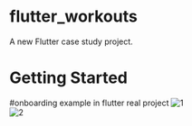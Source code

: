 # flutter_workouts

A new Flutter case study project.

# Getting Started
#onboarding example in flutter real project
![1](https://user-images.githubusercontent.com/52664615/153133171-1e622be0-7caf-4291-af97-c42c3f9b6841.png)
</br>
![2](https://user-images.githubusercontent.com/52664615/153134230-8669394c-df9b-47ce-be4a-624270fb840c.png)

#
